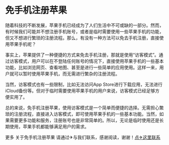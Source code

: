 # 免手机注册苹果

随着科技的不断发展，苹果手机已经成为了人们生活中不可或缺的一部分。然而，有时候我们可能并不想注册手机账号，或者是临时需要使用一些苹果手机的功能，但又不想进行繁琐的注册流程。那么，有没有一种方法可以免去手机注册，直接使用苹果手机呢？

事实上，苹果提供了一种便捷的方式来免去手机注册，那就是使用“访客模式”。通过访客模式，用户可以在不登陆任何账号的情况下，直接使用苹果手机的一些基本功能，比如浏览网页、查看地图、甚至是进行一些简单的应用使用。这样一来，用户就可以暂时使用苹果手机，而无需进行繁杂的注册流程。

当然，访客模式也有一些限制，比如无法访问App Store进行下载应用，无法进行iCloud备份等。但对于临时需要使用苹果手机的用户来说，访客模式已经足够方便实用了。

总的来说，免手机注册苹果，使用访客模式是一个简单而便捷的选择。无需担心繁琐的注册流程，直接进入访客模式，即可使用苹果手机的一些基本功能。当然，如果需要更多功能和服务，注册账号也是非常简单的。所以，无论是临时使用还是长期使用，苹果手机都能够满足用户的需求。

更多 关于免手机注册苹果 请通过✈与我们联系，感谢阅读，谢谢！[点✈这里联系](https://sms.k02.cc)